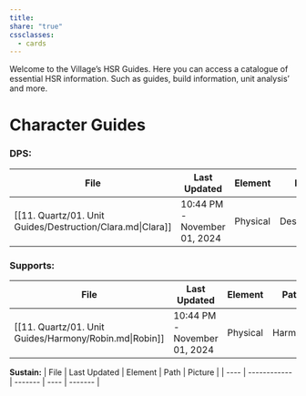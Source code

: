 ```yaml
---
title: 
share: "true"
cssclasses:
  - cards
---
```

Welcome to the Village’s HSR Guides. Here you can access a catalogue of essential HSR information. Such as guides, build information, unit analysis’ and more. 

# Character Guides 

### **DPS:** 
| File                                                       | Last Updated                 | Element  | Path        | Picture                              |
| ---------------------------------------------------------- | ---------------------------- | -------- | ----------- | ------------------------------------ |
| [[11. Quartz/01. Unit Guides/Destruction/Clara.md\|Clara]] | 10:44 PM - November 01, 2024 | Physical | Destruction | ![](https://i.imgur.com/mETG4q0.png) |

### **Supports:**
| File                                                   | Last Updated                 | Element  | Path    | Picture                              |
| ------------------------------------------------------ | ---------------------------- | -------- | ------- | ------------------------------------ |
| [[11. Quartz/01. Unit Guides/Harmony/Robin.md\|Robin]] | 10:44 PM - November 01, 2024 | Physical | Harmony | ![](https://i.imgur.com/OPurfOP.png) |


**Sustain:**
| File | Last Updated | Element | Path | Picture |
| ---- | ------------ | ------- | ---- | ------- |

